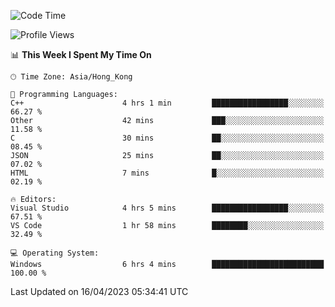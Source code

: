 <!--START_SECTION:waka-->
![Code Time](http://img.shields.io/badge/Code%20Time-50%20hrs%2037%20mins-blue)

![Profile Views](http://img.shields.io/badge/Profile%20Views-1-blue)

📊 **This Week I Spent My Time On** 

```text
🕑︎ Time Zone: Asia/Hong_Kong

💬 Programming Languages: 
C++                      4 hrs 1 min         █████████████████░░░░░░░░   66.27 % 
Other                    42 mins             ███░░░░░░░░░░░░░░░░░░░░░░   11.58 % 
C                        30 mins             ██░░░░░░░░░░░░░░░░░░░░░░░   08.45 % 
JSON                     25 mins             ██░░░░░░░░░░░░░░░░░░░░░░░   07.02 % 
HTML                     7 mins              █░░░░░░░░░░░░░░░░░░░░░░░░   02.19 % 

🔥 Editors: 
Visual Studio            4 hrs 5 mins        █████████████████░░░░░░░░   67.51 % 
VS Code                  1 hr 58 mins        ████████░░░░░░░░░░░░░░░░░   32.49 % 

💻 Operating System: 
Windows                  6 hrs 4 mins        █████████████████████████   100.00 % 
```


 Last Updated on 16/04/2023 05:34:41 UTC
<!--END_SECTION:waka-->
